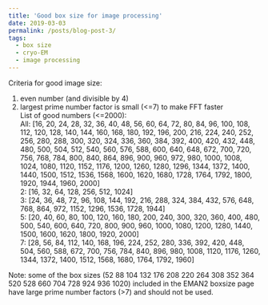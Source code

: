 ```yaml
---
title: 'Good box size for image processing'
date: 2019-03-03
permalink: /posts/blog-post-3/
tags:
  - box size
  - cryo-EM
  - image processing
---
```


Criteria for good image size:<br>
1. even number (and divisible by 4)<br>
2. largest prime number factor is small (<=7) to make FFT faster<br>
List of good numbers (<=2000):<br>
All: [16, 20, 24, 28, 32, 36, 40, 48, 56, 60, 64, 72, 80, 84, 96, 100, 108, 112, 120, 128, 140, 144, 160, 168, 180, 192, 196, 200, 216, 224, 240, 252, 256, 280, 288, 300, 320, 324, 336, 360, 384, 392, 400, 420, 432, 448, 480, 500, 504, 512, 540, 560, 576, 588, 600, 640, 648, 672, 700, 720, 756, 768, 784, 800, 840, 864, 896, 900, 960, 972, 980, 1000, 1008, 1024, 1080, 1120, 1152, 1176, 1200, 1260, 1280, 1296, 1344, 1372, 1400, 1440, 1500, 1512, 1536, 1568, 1600, 1620, 1680, 1728, 1764, 1792, 1800, 1920, 1944, 1960, 2000]<br>
2: [16, 32, 64, 128, 256, 512, 1024]<br>
3: [24, 36, 48, 72, 96, 108, 144, 192, 216, 288, 324, 384, 432, 576, 648, 768, 864, 972, 1152, 1296, 1536, 1728, 1944]<br>
5: [20, 40, 60, 80, 100, 120, 160, 180, 200, 240, 300, 320, 360, 400, 480, 500, 540, 600, 640, 720, 800, 900, 960, 1000, 1080, 1200, 1280, 1440, 1500, 1600, 1620, 1800, 1920, 2000]<br>
7: [28, 56, 84, 112, 140, 168, 196, 224, 252, 280, 336, 392, 420, 448, 504, 560, 588, 672, 700, 756, 784, 840, 896, 980, 1008, 1120, 1176, 1260, 1344, 1372, 1400, 1512, 1568, 1680, 1764, 1792, 1960]<br>

Note: some of the box sizes (52 88 104 132 176 208 220 264 308 352 364 520 528 660 704 728 924 936 1020) included in the EMAN2 boxsize page have large prime number factors (>7) and should not be used.<br>
